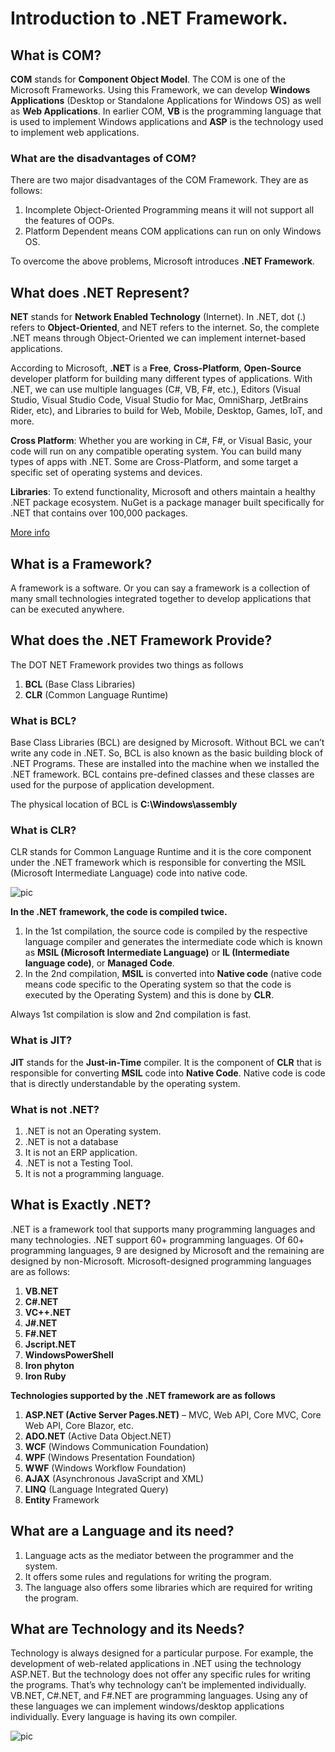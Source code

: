 # Introduction to .NET Framework.

## What is COM?
**COM** stands for **Component Object Model**. The COM is one of the Microsoft Frameworks. Using this Framework, we can develop **Windows Applications** (Desktop or Standalone Applications for Windows OS) as well as **Web Applications**. In earlier COM, **VB** is the programming language that is used to implement Windows applications and **ASP** is the technology used to implement web applications.

### What are the disadvantages of COM?
There are two major disadvantages of the COM Framework. They are as follows:
1. Incomplete Object-Oriented Programming means it will not support all the features of OOPs.
2. Platform Dependent means COM applications can run on only Windows OS.

To overcome the above problems, Microsoft introduces **.NET Framework**.

## What does .NET Represent?
**NET** stands for **Network Enabled Technology** (Internet). In .NET, dot (.) refers to **Object-Oriented**, and NET refers to the internet. So, the complete .NET means through Object-Oriented we can implement internet-based applications.

According to Microsoft, **.NET** is a **Free**, **Cross-Platform**, **Open-Source** developer platform for building many different types of applications. With .NET, we can use multiple languages (C#, VB, F#, etc.), Editors (Visual Studio, Visual Studio Code, Visual Studio for Mac, OmniSharp, JetBrains Rider, etc), and Libraries to build for Web, Mobile, Desktop, Games, IoT, and more.

**Cross Platform**: Whether you are working in C#, F#, or Visual Basic, your code will run on any compatible operating system. You can build many types of apps with .NET. Some are Cross-Platform, and some target a specific set of operating systems and devices.

**Libraries**: To extend functionality, Microsoft and others maintain a healthy .NET package ecosystem. NuGet is a package manager built specifically for .NET that contains over 100,000 packages.

[More info](https://dotnet.microsoft.com/en-us/learn/dotnet/what-is-dotnet)

## What is a Framework?
A framework is a software. Or you can say a framework is a collection of many small technologies integrated together to develop applications that can be executed anywhere.

## What does the .NET Framework Provide?
The DOT NET Framework provides two things as follows

1. **BCL** (Base Class Libraries)
2. **CLR** (Common Language Runtime)

### What is BCL?
Base Class Libraries (BCL) are designed by Microsoft. Without BCL we can’t write any code in .NET. So, BCL is also known as the basic building block of .NET Programs. These are installed into the machine when we installed the .NET framework. BCL contains pre-defined classes and these classes are used for the purpose of application development.

The physical location of BCL is **C:\Windows\assembly**

### What is CLR?
CLR stands for Common Language Runtime and it is the core component under the .NET framework which is responsible for converting the MSIL (Microsoft Intermediate Language) code into native code.

![pic](https://dotnettutorials.net/wp-content/uploads/2022/07/dot-net-framework-code-exceution-flow.png?ezimgfmt=ng:webp/ngcb1)


**In the .NET framework, the code is compiled twice.**
1. In the 1st compilation, the source code is compiled by the respective language compiler and generates the intermediate code which is known as **MSIL (Microsoft Intermediate Language)** or **IL (Intermediate language code)**, or **Managed Code**.
2. In the 2nd compilation, **MSIL** is converted into **Native code** (native code means code specific to the Operating system so that the code is executed by the Operating System) and this is done by **CLR**.

Always 1st compilation is slow and 2nd compilation is fast.

### What is JIT?
**JIT** stands for the **Just-in-Time** compiler. It is the component of **CLR** that is responsible for converting **MSIL** code into **Native Code**. Native code is code that is directly understandable by the operating system.

### What is not .NET?
1. .NET is not an Operating system.
2. .NET is not a database
3. It is not an ERP application.
4. .NET is not a Testing Tool.
5. It is not a programming language.

## What is Exactly .NET?
.NET is a framework tool that supports many programming languages and many technologies. .NET support 60+ programming languages. Of 60+ programming languages, 9 are designed by Microsoft and the remaining are designed by non-Microsoft. Microsoft-designed programming languages are as follows:
1. **VB.NET**
2. **C#.NET**
3. **VC++.NET**
4. **J#.NET**
5. **F#.NET**
6. **Jscript.NET**
7. **WindowsPowerShell**
8. **Iron phyton**
9. **Iron Ruby**

**Technologies supported by the .NET framework are as follows**
1. **ASP.NET (Active Server Pages.NET)** – MVC, Web API, Core MVC, Core Web API, Core Blazor, etc.
2. **ADO.NET** (Active Data Object.NET)
3. **WCF** (Windows Communication Foundation)
4. **WPF** (Windows Presentation Foundation)
5. **WWF** (Windows Workflow Foundation)
6. **AJAX** (Asynchronous JavaScript and XML)
7. **LINQ** (Language Integrated Query)
8. **Entity** Framework

## What are a Language and its need?
1. Language acts as the mediator between the programmer and the system.
2. It offers some rules and regulations for writing the program.
3. The language also offers some libraries which are required for writing the program.

## What are Technology and its Needs?
Technology is always designed for a particular purpose. For example, the development of web-related applications in .NET using the technology ASP.NET. But the technology does not offer any specific rules for writing the programs. That’s why technology can’t be implemented individually. VB.NET, C#.NET, and F#.NET are programming languages. Using any of these languages we can implement windows/desktop applications individually. Every language is having its own compiler.

![pic](https://dotnettutorials.net/wp-content/uploads/2022/07/dotnet-framework-compilers-and-their-extensions.png?ezimgfmt=ng:webp/ngcb1)

